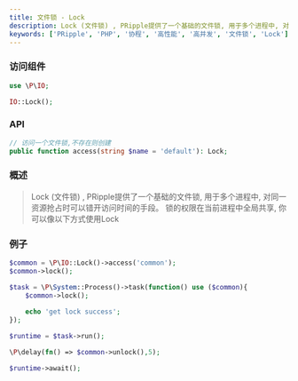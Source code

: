 ```yaml
---
title: 文件锁 - Lock
description: Lock (文件锁) , PRipple提供了一个基础的文件锁, 用于多个进程中, 对同一资源抢占时可以错开访问时间的手段。
keywords: ['PRipple', 'PHP', '协程', '高性能', '高并发', '文件锁', 'Lock']
---
```


### 访问组件

```php
use \P\IO;

IO::Lock();
```

### API

```php
// 访问一个文件锁,不存在则创建
public function access(string $name = 'default'): Lock;
```

### 概述

> Lock (文件锁) , PRipple提供了一个基础的文件锁, 用于多个进程中, 对同一资源抢占时可以错开访问时间的手段。
> 锁的权限在当前进程中全局共享, 你可以像以下方式使用Lock

### 例子

```php
$common = \P\IO::Lock()->access('common');
$common->lock();

$task = \P\System::Process()->task(function() use ($common){
    $common->lock();
    
    echo 'get lock success';
});

$runtime = $task->run();

\P\delay(fn() => $common->unlock(),5);

$runtime->await();
```


